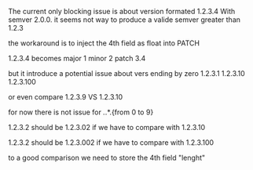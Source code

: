 The current only blocking issue is about version formated 1.2.3.4
With semver 2.0.0. it seems not way to produce a valide semver greater than 1.2.3

the workaround is to inject the 4th field as float into PATCH

1.2.3.4 becomes
major 1
minor 2
patch 3.4

but it introduce a potential issue about vers ending by zero
1.2.3.1
1.2.3.10
1.2.3.100

or even compare
1.2.3.9
VS
1.2.3.10


for now
there is not issue for *.*.*.{from 0 to 9}


1.2.3.2 should be 1.2.3.02
if we have to compare with 1.2.3.10

1.2.3.2 should be 1.2.3.002
if we have to compare with 1.2.3.100

to a good comparison we need to store the 4th field "lenght"
